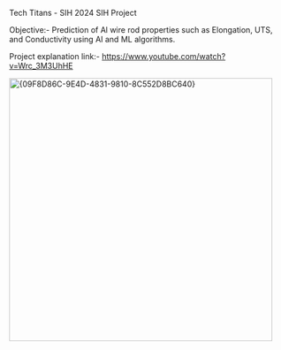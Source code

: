 Tech Titans - SIH 2024 SIH Project

Objective:- Prediction of Al wire rod properties such as Elongation, UTS, and Conductivity using AI and ML algorithms.

Project explanation link:- https://www.youtube.com/watch?v=Wrc_3M3UhHE

<img width="476" alt="{09F8D86C-9E4D-4831-9810-8C552D8BC640}" src="https://github.com/user-attachments/assets/9937c120-0174-4328-ac5e-7072abd549ed" />

